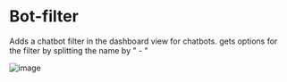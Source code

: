 # Bot-filter
Adds a chatbot filter in the dashboard view for chatbots.
gets options for the filter by splitting the name by " - "

![image](https://github.com/xpagedeveloper/bot-filter/assets/3158751/9c8b2c40-dd42-4432-860a-9ae998eb2140)
